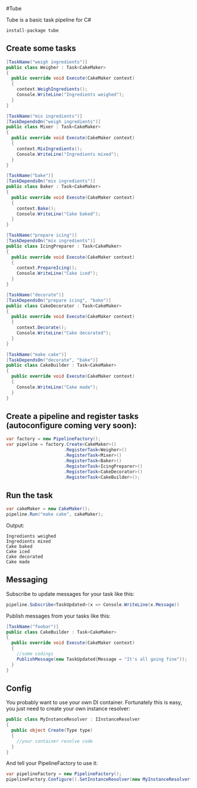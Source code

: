 #Tube

Tube is a basic task pipeline for C#

```
install-package tube
```

Create some tasks
-

```c#
[TaskName("weigh ingredients")]
public class Weigher : Task<CakeMaker>
{
  public override void Execute(CakeMaker context)
  {
    context.WeighIngredients();
    Console.WriteLine("Ingredients weighed");
  } 
}

[TaskName("mix ingredients")]
[TaskDependsOn("weigh ingredients")]
public class Mixer : Task<CakeMaker>
{
  public override void Execute(CakeMaker context)
  {
    context.MixIngredients();
    Console.WriteLine("Ingredients mixed");
  } 
}

[TaskName("bake")]
[TaskDependsOn("mix ingredients")]
public class Baker : Task<CakeMaker>
{
  public override void Execute(CakeMaker context)
  {
    context.Bake();
    Console.WriteLine("Cake baked");
  } 
}

[TaskName("prepare icing")]
[TaskDependsOn("mix ingredients")]
public class IcingPreparer : Task<CakeMaker>
{
  public override void Execute(CakeMaker context)
  {
    context.PrepareIcing();
    Console.WriteLine("Cake iced");
  } 
}

[TaskName("decorate")]
[TaskDependsOn("prepare icing", "bake")]
public class CakeDecorator : Task<CakeMaker>
{
  public override void Execute(CakeMaker context)
  {
    context.Decorate();
    Console.WriteLine("Cake decorated");
  } 
}

[TaskName("make cake")]
[TaskDependsOn("decorate", "bake")]
public class CakeBuilder : Task<CakeMaker>
{
  public override void Execute(CakeMaker context)
  {
    Console.WriteLine("Cake made");
  } 
}

```
Create a pipeline and register tasks (autoconfigure coming very soon):
-
```c#
var factory = new PipelineFactory();
var pipeline = factory.Create<CakeMaker>()
                      .RegisterTask<Weigher>()
                      .RegisterTask<Mixer>()
                      .RegisterTask<Baker>()
                      .RegisterTask<IcingPreparer>()
                      .RegisterTask<CakeDecorator>()
                      .RegisterTask<CakeBuilder>();
```
Run the task
-
```c#
var cakeMaker = new CakeMaker();
pipeline.Run("make cake", cakeMaker);
```
Output:
```
Ingredients weighed
Ingredients mixed
Cake baked
Cake iced
Cake decorated
Cake made
```
Messaging
-
Subscribe to update messages for your task like this:
```c#
pipeline.Subscribe<TaskUpdated>(x => Console.WriteLine(x.Message))
```
Publish messages from your tasks like this:
```c#
[TaskName("foobar")]
public class CakeBuilder : Task<CakeMaker>
{
  public override void Execute(CakeMaker context)
  {
    //some codings
    PublishMessage(new TaskUpdated{Message = "It's all going fine"));    
  } 
}
```
Config
-
You probably want to use your own DI container. Fortunately this is easy, you just need to create your own instance resolver:

```c#
public class MyInstanceResolver : IInstanceResolver
{
  public object Create(Type type)
  {
    //your container resolve code
  }
}
```
And tell your PipelineFactory to use it:
```c#
var pipelineFactory = new PipelineFactory();
pipelineFactory.Configure().SetInstanceResolver(new MyInstanceResolver());
```
